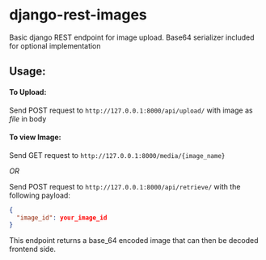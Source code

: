 # django-rest-images
Basic django REST endpoint for image upload. Base64 serializer included for optional implementation

## Usage:
#### To Upload:
Send POST request to `http://127.0.0.1:8000/api/upload/` with image as *file* in body

#### To view Image:
Send GET request to `http://127.0.0.1:8000/media/{image_name}`

*OR*

Send POST request to `http://127.0.0.1:8000/api/retrieve/` with the following payload:
```json
{
  "image_id": your_image_id
}
```

This endpoint returns a base_64 encoded image that can then be decoded frontend side.
